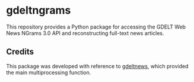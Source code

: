 # gdeltngrams

This repository provides a Python package for accessing the GDELT Web News NGrams 3.0 API and reconstructing full-text news articles. 

## Credits

This package was developed with reference to [gdeltnews](https://github.com/iandreafc/gdeltnews), which provided the main multiprocessing function.
